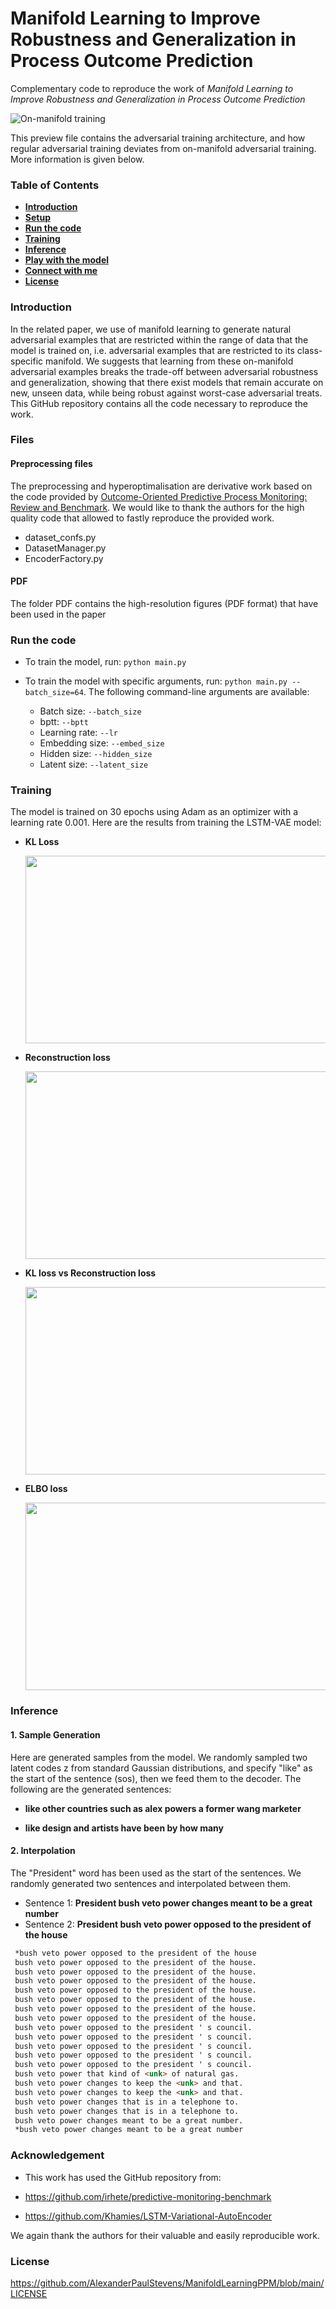 # Manifold Learning to Improve Robustness and Generalization in Process Outcome Prediction

Complementary code to reproduce the work of *Manifold Learning to Improve Robustness and Generalization in Process Outcome Prediction*

![On-manifold training](https://user-images.githubusercontent.com/75080516/229730705-bc4970fa-1f52-4fc5-ba20-51e5a6e89b6a.PNG)

This preview file contains the adversarial training architecture, and how regular adversarial training deviates from on-manifold adversarial training. More information is given below.

### Table of Contents

- **[Introduction](#Introduction)**
- **[Setup](#Setup)**
- [**Run the code**](#Run-the-code)
- **[Training](#Training)**
- **[Inference](#Inference)**
- **[Play with the model](#Play-with-the-model)**
- **[Connect with me](#Connect-with-me)**
- **[License](#License)** 



### Introduction

In the related paper, we use of manifold learning to generate natural adversarial examples that are restricted within the range of data that the model is trained on, i.e. adversarial examples that are restricted to its class-specific manifold. We suggests that learning from these on-manifold adversarial examples breaks the trade-off between adversarial robustness and generalization, showing that there exist models that remain accurate on new, unseen data, while being robust against worst-case adversarial treats. This GitHub repository contains all the code necessary to reproduce the work.

### Files

#### Preprocessing files

The preprocessing and hyperoptimalisation are derivative work based on the code provided by [Outcome-Oriented Predictive Process Monitoring: Review and Benchmark](https://github.com/irhete/predictive-monitoring-benchmark).
We would like to thank the authors for the high quality code that allowed to fastly reproduce the provided work.
- dataset_confs.py
- DatasetManager.py
- EncoderFactory.py

#### PDF
The folder PDF contains the high-resolution figures (PDF format) that have been used in the paper

### Run the code

- To train the model, run: `python main.py`

- To train the model with specific arguments, run: `python main.py --batch_size=64`. The following command-line arguments are available:
  - Batch size: `--batch_size`
  - bptt: `--bptt`
  - Learning rate: `--lr`
  - Embedding size: `--embed_size`
  - Hidden size: `--hidden_size`
  - Latent size: `--latent_size`

### Training

The model is trained on 30 epochs using Adam as an optimizer with a learning rate 0.001. Here are the results from training the LSTM-VAE model:

- **KL Loss**

  <img src="./media/kl.jpg" align="center" height="300" width="500" >

- **Reconstruction loss**

  <img src="./media/reco.jpg" align="center" height="300" width="500" >

- **KL loss vs Reconstruction loss**

  <img src="./media/kl_reco.jpg" align="center" height="300" width="500" >

- **ELBO loss**

  <img src="./media/elbo.jpg" align="center" height="300" width="500" >



### Inference

#### 1. Sample Generation

Here are generated samples from the model. We randomly sampled two latent codes z from standard Gaussian distributions, and specify "like" as the start of the sentence (sos), then we feed them to the decoder. The following are the generated sentences:

- **like other countries such as alex powers a former wang marketer** 

- **like design and artists have been <unk> by how many <unk>**

#### 2. Interpolation

The "President" word has been used as the start of the sentences. We randomly generated two sentences and interpolated between them.

- Sentence 1: **President bush veto power changes meant to be a great number**
- Sentence 2: **President bush veto power opposed to the president of the house**

```markdown
 *bush veto power opposed to the president of the house
 bush veto power opposed to the president of the house.
 bush veto power opposed to the president of the house.
 bush veto power opposed to the president of the house.
 bush veto power opposed to the president of the house.
 bush veto power opposed to the president of the house.
 bush veto power opposed to the president of the house.
 bush veto power opposed to the president of the house.
 bush veto power opposed to the president ' s council.
 bush veto power opposed to the president ' s council.
 bush veto power opposed to the president ' s council.
 bush veto power opposed to the president ' s council.
 bush veto power opposed to the president ' s council.
 bush veto power that kind of <unk> of natural gas.
 bush veto power changes to keep the <unk> and that.
 bush veto power changes to keep the <unk> and that.
 bush veto power changes that is in a telephone to.
 bush veto power changes that is in a telephone to.
 bush veto power changes meant to be a great number.
 *bush veto power changes meant to be a great number
```

### Acknowledgement

- This work has used the GitHub repository from:

- https://github.com/irhete/predictive-monitoring-benchmark
- https://github.com/Khamies/LSTM-Variational-AutoEncoder

We again thank the authors for their valuable and easily reproducible work.

### License 

https://github.com/AlexanderPaulStevens/ManifoldLearningPPM/blob/main/LICENSE
